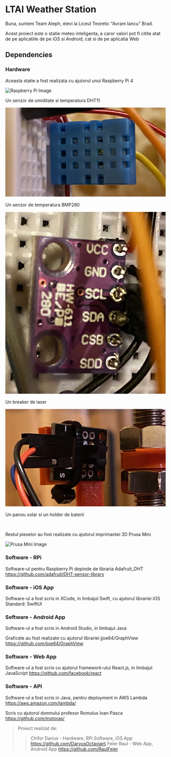 # LTAI Weather Station

Buna, suntem Team Aleph, elevi la Liceul Teoretic "Avram Iancu" Brad.

Acest proiect este o statie meteo inteligenta, a caror valori pot fi citite atat de pe aplicatiile de pe iOS si Android, cat si de pe aplicatia Web

## Dependencies

### Hardware

Aceasta statie a fost realizata cu ajutorul unui Raspberry Pi 4

![Raspberry Pi Image](Images/RPi.png "Raspberry Pi 4")

Un senzor de umiditate si temperatura DHT11

![DHT11 Image](Images/DHT11.png "DHT 11")

Un senzor de temperatura BMP280

![BMP280 Image](Images/BMP280.png "BMP 280")

Un breaker de laser

![Laser Breaker Image](Images/Laser-Breaker.png "Laser Breaker")

Un panou solar si un holder de baterii

![]()

Restul pieselor au fost realizate cu ajutorul imprimantei 3D Prusa Mini

![Prusa Mini Image](Images/Prusa-Mini.png "Prusa Mini 3D Printer")

### Software - RPi

Software-ul pentru Raspberry Pi depinde de libraria Adafruit_DHT
https://github.com/adafruit/DHT-sensor-library

### Software - iOS App

Software-ul a fost scris in XCode, in limbajul Swift, cu ajutorul librariei iOS Standard: SwiftUI

### Software - Android App

Software-ul a fost scris in Android Studio, in limbajul Java

Graficele au fost realizate cu ajutorul librariei jjoe64/GraphView
https://github.com/jjoe64/GraphView

### Software - Web App

Software-ul a fost scris cu ajutorul framework-ului React.js, in limbajul JavaScript
https://github.com/facebook/react

### Software - API

Software-ul a fost scris in Java, pentru deployment in AWS Lambda
https://aws.amazon.com/lambda/

Scris cu ajutorul domnului profesor Romulus Ioan Pasca
https://github.com/motoras/

> Proiect realizat de:
>> Chifor Darius - Hardware, RPi Software, iOS App https://github.com/DaryusOctavian\
>> Feier Raul    - Web App, Android App https://github.com/RaulFeier